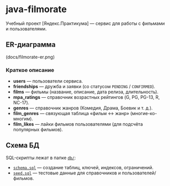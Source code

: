 # java-filmorate

Учебный проект [Яндекс.Практикума] — сервис для работы с фильмами и пользователями.  
## ER-диаграмма
(docs/filmorate-er.png)
### Краткое описание
- **users** — пользователи сервиса.  
- **friendships** — дружба и заявки (со статусом `PENDING` / `CONFIRMED`).  
- **films** — фильмы (название, описание, дата релиза, длительность).  
- **mpa_ratings** — справочник возрастных рейтингов (G, PG, PG-13, R, NC-17).  
- **genres** — справочник жанров (Комедия, Драма, Боевик и т. д.).  
- **film_genres** — связующая таблица «фильм ↔ жанр» (многие-ко-многим).  
- **film_likes** — лайки фильмов пользователями (для подсчёта популярных фильмов).  
## Схема БД
SQL-скрипты лежат в папке [`db/`](db/):
- [`schema.sql`](db/schema.sql) — создание таблиц, ключей, индексов, ограничений.  
- [`seed.sql`](db/seed.sql) — тестовые данные для справочников и пользователей/фильмов.  

